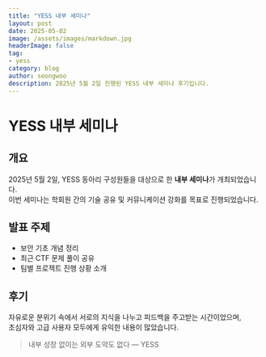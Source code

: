```yaml
---
title: "YESS 내부 세미나"
layout: post
date: 2025-05-02
image: /assets/images/markdown.jpg
headerImage: false
tag:
- yess
category: blog
author: seongwoo
description: 2025년 5월 2일 진행된 YESS 내부 세미나 후기입니다.
---
```


# YESS 내부 세미나

## 개요

2025년 5월 2일, YESS 동아리 구성원들을 대상으로 한 **내부 세미나**가 개최되었습니다.  
이번 세미나는 학회원 간의 기술 공유 및 커뮤니케이션 강화를 목표로 진행되었습니다.

## 발표 주제

- 보안 기초 개념 정리
- 최근 CTF 문제 풀이 공유
- 팀별 프로젝트 진행 상황 소개

## 후기

자유로운 분위기 속에서 서로의 지식을 나누고 피드백을 주고받는 시간이었으며,  
초심자와 고급 사용자 모두에게 유익한 내용이 많았습니다.

> 내부 성장 없이는 외부 도약도 없다 — YESS
